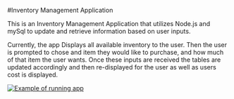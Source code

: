 #Inventory Management Application

This is an Inventory Management Application that utilizes Node.js and mySql to update and retrieve information based on user inputs.

Currently, the app Displays all available inventory to the user. Then the user is prompted to chose and item they would like to purchase, and how much of that item the user wants. Once these inputs are received the tables are updated accordingly and then re-displayed for the user as well as users cost is displayed.


[![Example of running app](https://youtu.be/yPupz5jn2W4)](https://youtu.be/yPupz5jn2W4)
